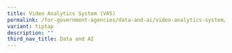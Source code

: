 ```yaml
---
title: Video Analytics System (VAS)
permalink: /for-government-agencies/data-and-ai/video-analytics-system/
variant: tiptap
description: ""
third_nav_title: Data and AI
---
```

